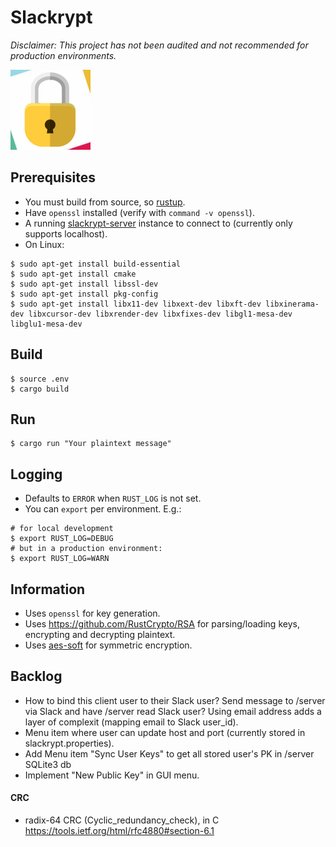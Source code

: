 # Slackrypt

_Disclaimer: This project has not been audited and not recommended for production environments._

<img src="https://github.com/jeffrade/slackrypt/blob/master/slackrypt.jpg" alt="logo" width="128" height="128">

## Prerequisites
 - You must build from source, so [rustup](https://rustup.rs/).
 - Have `openssl` installed (verify with `command -v openssl`).
 - A running [slackrypt-server](https://github.com/jeffrade/slackrypt/tree/master/server) instance to connect to (currently only supports localhost).
 - On Linux:
```
$ sudo apt-get install build-essential
$ sudo apt-get install cmake
$ sudo apt-get install libssl-dev
$ sudo apt-get install pkg-config
$ sudo apt-get install libx11-dev libxext-dev libxft-dev libxinerama-dev libxcursor-dev libxrender-dev libxfixes-dev libgl1-mesa-dev libglu1-mesa-dev
```

## Build
```
$ source .env
$ cargo build
```

## Run
```
$ cargo run "Your plaintext message"
```

## Logging
 - Defaults to `ERROR` when `RUST_LOG` is not set.
 - You can `export` per environment. E.g.:
```
# for local development
$ export RUST_LOG=DEBUG
# but in a production environment:
$ export RUST_LOG=WARN
```

## Information
 - Uses `openssl` for key generation.
 - Uses https://github.com/RustCrypto/RSA for parsing/loading keys, encrypting and decrypting plaintext.
 - Uses [aes-soft](https://github.com/RustCrypto/block-ciphers/#supported-algorithms) for symmetric encryption.

## Backlog
 - How to bind this client user to their Slack user? Send message to /server via Slack and have /server read Slack user? Using email address adds a layer of complexit (mapping email to Slack user_id). 
 - Menu item where user can update host and port (currently stored in slackrypt.properties).
 - Add Menu item "Sync User Keys" to get all stored user's PK in /server SQLite3 db
 - Implement "New Public Key" in GUI menu.
#### CRC
 - radix-64 CRC (Cyclic_redundancy_check), in C https://tools.ietf.org/html/rfc4880#section-6.1
